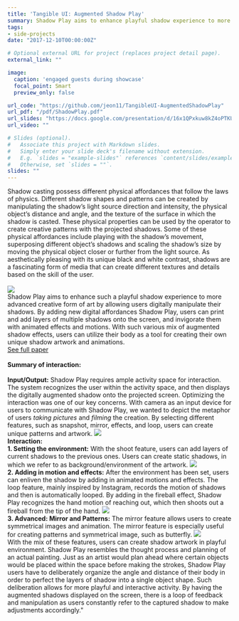 ```yaml
---
title: 'Tangible UI: Augmented Shadow Play'
summary: Shadow Play aims to enhance playful shadow experience to more advanced creative form of art by allowing users digitally manipulate their shadows. By adding new digital affordances Shadow Play, users can print and add layers of multiple shadows onto the screen, and invigorate them with animated effects and motions. With such various mix of augmented shadow effects, users can ...
tags:
- side-projects
date: "2017-12-10T00:00:00Z"

# Optional external URL for project (replaces project detail page).
external_link: ""

image:
  caption: 'engaged guests during showcase'
  focal_point: Smart
  preview_only: false

url_code: "https://github.com/jeon11/TangibleUI-AugmentedShadowPlay"
url_pdf: "/pdf/ShadowPlay.pdf"
url_slides: "https://docs.google.com/presentation/d/16x1QPxkuw8kZ4oPTKUww_MLPmnWV_1FEOZRSZTo1OpM/edit#slide=id.g2d01f0ca6a_2_75"
url_video: ""

# Slides (optional).
#   Associate this project with Markdown slides.
#   Simply enter your slide deck's filename without extension.
#   E.g. `slides = "example-slides"` references `content/slides/example-slides.md`.
#   Otherwise, set `slides = ""`.
slides: ""
---
```


Shadow casting possess different physical affordances that follow the laws of physics. Different shadow shapes and patterns can be created by manipulating the shadow’s light source direction and intensity, the physical object’s distance and angle, and the texture of the surface in which the shadow is casted. These physical properties can be used by the operator to create creative patterns with the projected shadows. Some of these physical affordances include playing with the shadow’s movement, superposing different object’s shadows and scaling the shadow’s size by moving the physical object closer or further from the light source. As aesthetically pleasing with its unique black and white contrast, shadows are a fascinating form of media that can create different textures and details based on the skill of the user.<br><br>![](/img/shadowplay/test.gif)<br> Shadow Play aims to enhance such a playful shadow experience to more advanced creative form of art by allowing users digitally manipulate their shadows. By adding new digital affordances Shadow Play, users can print and add layers of multiple shadows onto the screen, and invigorate them with animated effects and motions. With such various mix of augmented shadow effects, users can utilize their body as a tool for creating their own unique shadow artwork and animations.<br>[See full paper](/pdf/ShadowPlay.pdf) <br><br>**Summary of interaction:**<br><br>**Input/Output:** Shadow Play requires ample activity space for interaction. The system recognizes the user within the activity space, and then displays the digitally augmented shadow onto the projected screen. Optimizing the interaction was one of our key concerns. With camera as an input device for users to communicate with Shadow Play, we wanted to depict the metaphor of users *taking pictures* and *filming* the creation. By selecting different features, such as snapshot, mirror, effects, and loop, users can create unique patterns and artwork. ![](/img/shadowplay/setup.jpg)<br>**Interaction:**<br>**1. Setting the environment:** With the shoot feature, users can add layers of current shadows to the previous ones. Users can create static shadows, in which we refer to as background/environment of the artwork. ![](/img/shadowplay/env.gif)<br>**2. Adding in motion and effects:** After the environment has been set, users can enliven the shadow by adding in animated motions and effects. The loop feature, mainly inspired by Instagram, records the motion of shadows and then is automatically looped. By adding in the fireball effect, Shadow Play recognizes the hand motion of reaching out, which then shoots out a fireball from the tip of the hand. ![](/img/shadowplay/motion.gif)<br>**3. Advanced: Mirror and Patterns:** The mirror feature allows users to create symmetrical images and animation. The mirror feature is especially useful for creating patterns and symmetrical image, such as butterfly. ![](/img/shadowplay/mirror.gif)<br>With the mix of these features, users can create shadow artwork in playful environment. Shadow Play resembles the thought process and planning of an actual painting. Just as an artist would plan ahead where certain objects would be placed within the space before making the strokes, Shadow Play users have to deliberately organize the angle and distance of their body in order to perfect the layers of shadow into a single object shape. Such deliberation allows for more playful and interactive activity. By having the augmented shadows displayed on the screen, there is a loop of feedback and manipulation as users constantly refer to the captured shadow to make adjustments accordingly."
